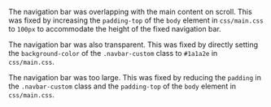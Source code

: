 The navigation bar was overlapping with the main content on scroll. This was fixed by increasing the `padding-top` of the `body` element in `css/main.css` to `100px` to accommodate the height of the fixed navigation bar.

The navigation bar was also transparent. This was fixed by directly setting the `background-color` of the `.navbar-custom` class to `#1a1a2e` in `css/main.css`.

The navigation bar was too large. This was fixed by reducing the `padding` in the `.navbar-custom` class and the `padding-top` of the `body` element in `css/main.css`.